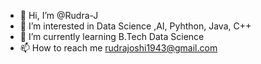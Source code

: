 - 👋 Hi, I’m @Rudra-J
- 👀 I’m interested in Data Science ,AI, Pyhthon, Java, C++  
- 🌱 I’m currently learning B.Tech Data Science
- 📫 How to reach me rudrajoshi1943@gmail.com

<!---
Rudra-J/Rudra-J is a ✨ special ✨ repository because its `README.md` (this file) appears on your GitHub profile.
You can click the Preview link to take a look at your changes.
--->
